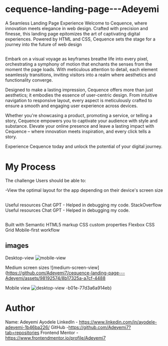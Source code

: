 # cequence-landing-page---Adeyemi
A Seamless Landing Page Experience  Welcome to Cequence, where innovation meets elegance in web design. Crafted with precision and finesse, this landing page epitomizes the art of captivating digital experiences. Powered by HTML and CSS, Cequence sets the stage for a journey into the future of web design
##
Embark on a visual voyage as keyframes breathe life into every pixel, orchestrating a symphony of motion that enchants the senses from the moment the page loads. With meticulous attention to detail, each element seamlessly transitions, inviting visitors into a realm where aesthetics and functionality converge.

Designed to make a lasting impression, Cequence offers more than just aesthetics; it embodies the essence of user-centric design. From intuitive navigation to responsive layout, every aspect is meticulously crafted to ensure a smooth and engaging user experience across devices.

Whether you're showcasing a product, promoting a service, or telling a story, Cequence empowers you to captivate your audience with style and substance. Elevate your online presence and leave a lasting impact with Cequence – where innovation meets inspiration, and every click tells a story.

Experience Cequence today and unlock the potential of your digital journey.

# My Process

The challenge
Users should be able to:

-View the optimal layout for the app depending on their device's screen size

##
Useful resources
Chat GPT - Helped in debugging my code.
StackOverflow
Useful resources Chat GPT - Helped in debugging my code.

## 
Built with
Semantic HTML5 markup
CSS custom properties
Flexbox
CSS Grid
Mobile-first workflow

## images 

Desktop-view
![mobile-view](https://github.com/Adeyemi7/cequence-landing-page---Adeyemi/assets/98192574/b80d4acb-2c49-4f63-bbde-a300e8f333b7)

Medium screen sizes
![medium-screen-view](https://github.com/Adeyemi7/cequence-landing-page---Adeyemi/assets/98192574/8b17325a-a7cf-4488

Mobile view
![desktop-view](https://github.com/Adeyemi7/cequence-landing-page---Adeyemi/assets/98192574/28c68ad8-4ce0-44a3-a7e0-5256892bddb0)
-b01e-77d3a6a914eb)


# Author 
Name: Adeyemi Ayodele
LinkedIn - https://www.linkedin.com/in/ayodele-adeyemi-1b46ba226/
GitHub -https://github.com/Adeyemi7?tab=repositories
Frontend Mentor - https://www.frontendmentor.io/profile/Adeyemi7

